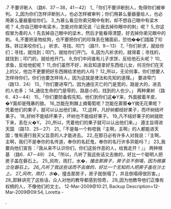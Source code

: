 .7 
不要评断人 
（路6．37－38，41－42） 
1_「你们不要评断别人，免得你们被审判。 2_因为你们怎样评断别人，也必怎样被审判；你们用甚么量器量给人，也必用甚么量器量给你们。 3_为甚么看见你弟兄眼中有刺，却不想自己眼中有梁木呢？ 4_你自己眼中有梁木，怎能对你弟兄说『让我去掉你眼中的刺』呢？ 5_你这假冒为善的人！先去掉自己眼中的梁木，然后才能看得清楚，好去掉你弟兄眼中的刺。 6_不要把圣物给狗，也不要把你们的珍珠丢在猪面前，恐怕��们践踏了珍珠，转过来咬你们。」 
祈求、寻找、叩门 
（路11．9－13） 
7_「你们祈求，就给你们；寻找，就找到；叩门，就给你们开门。 8_因为凡祈求的，就得着；寻找的，就找到；叩门的，就给他开门。 9_你们中间谁有儿子求饼，反给他石头呢？ 10_求鱼，反给他蛇呢？ 11_你们虽然不好，尚且知道拿好东西给儿女，何况你们在天上的父，他岂不更要把好东西赐给求他的人吗？ 12_所以，无论何事，你们想要人怎样待你们，你们也要怎样待人，因为这就是律法和先知的道理。」 
要进窄门 
（路13．24） 
13_「你们要进窄门。因为通往灭亡的门是宽的，路是大的，进去的人也多； 14_通往生命的门是窄的，路是小的，找到的人也少。」 
两种果树 
（路6．43－44） 
15_「你们要防备假先知。他们到你们这�Y来，外面披着羊皮，�Y面却是残暴的狼。 16_岂能在荆棘上摘葡萄呢？岂能在蒺藜�Y摘无花果呢？凭着他们的果子，就可以认出他们来。 17_这样，凡好树都结好果子，而坏树结坏果子。 18_好树不能结坏果子，坏树也不能结好果子。 19_凡不结好果子的树就砍下来，丢在火�Y。 20_所以，凭着他们的果子就可以认出他们来。」 
遵主旨得进天国 
（路13．25－27） 
21_「不是每一个称唿我『主啊，主啊』的人都能进天国；惟有遵行我天父旨意的人才能进去。 22_在那日必有许多人对我说：『主啊，主啊，我们不是奉你的名传道，奉你的名赶鬼，奉你的名行许多异能吗？』 23_我要向他们宣告：『我从来不认识你们，你们这些作恶的人，给我走开！』」 
两种根基 
（路6．47－49） 
24_「所以，凡听了我这些话又去做的，好比一个聪明人把房子盖在磐石上。 25_风吹，雨打，水�_，撞击那房子，房子总不倒塌，因为根基立在磐石上。 26_凡听了我这些话而不去做的，好比一个无知的人把房子盖在沙土上。 27_风吹，雨打，水�_，撞击那房子，房子就倒塌了，并且倒塌得很厉害。」 
28_耶稣讲完了这些话，众人对他的教导都感到惊奇， 29_因为他教导他们正像有权柄的人，不像他们的文士。 
12-Mar-2009@10:21, Backup Description=12-Mar-2009@09:54, Loretta - 
     
.